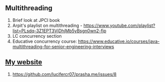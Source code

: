 ## Multithreading
1. Brief look at JPCI book
2. Arpit's playlist on multithreading - https://www.youtube.com/playlist?list=PLsdq-3Z1EPT3VjDhjMb5yBsgn0wn2-fjp
3. LC concurrency section
4. Educative concurrency course: https://www.educative.io/courses/java-multithreading-for-senior-engineering-interviews
## [My website](https://prasha.me)
1. https://github.com/lucifercr07/prasha.me/issues/8